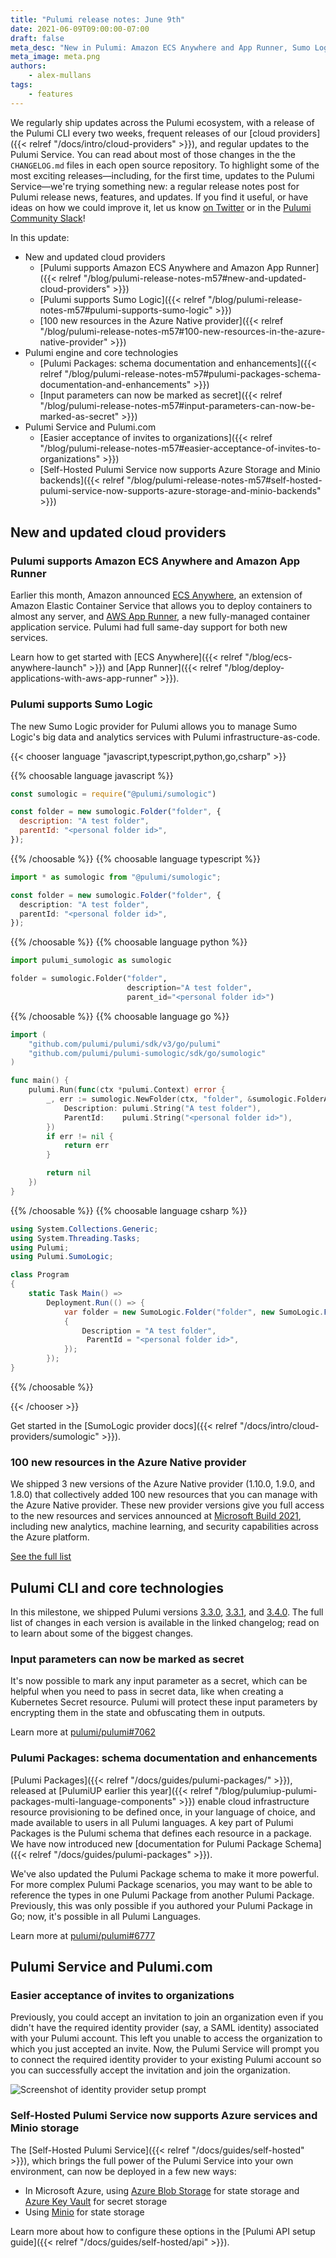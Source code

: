 ```yaml
---
title: "Pulumi release notes: June 9th"
date: 2021-06-09T09:00:00-07:00
draft: false
meta_desc: "New in Pulumi: Amazon ECS Anywhere and App Runner, Sumo Logic support, Pulumi Packages updates, and easier updates for teammates in the Pulumi Service"
meta_image: meta.png
authors:
    - alex-mullans
tags:
    - features
---
```


We regularly ship updates across the Pulumi ecosystem, with a release of the Pulumi CLI every two weeks, frequent releases of our [cloud providers]({{< relref "/docs/intro/cloud-providers" >}}), and regular updates to the Pulumi Service. You can read about most of those changes in the the `CHANGELOG.md` files in each open source repository. To highlight some of the most exciting releases—including, for the first time, updates to the Pulumi Service—we're trying something new: a regular release notes post for Pulumi release news, features, and updates. If you find it useful, or have ideas on how we could improve it, let us know [on Twitter](https://twitter.com/pulumicorp) or in the [Pulumi Community Slack](https://slack.pulumi.com)!

In this update:

- New and updated cloud providers
  - [Pulumi supports Amazon ECS Anywhere and Amazon App Runner]({{< relref "/blog/pulumi-release-notes-m57#new-and-updated-cloud-providers" >}})
  - [Pulumi supports Sumo Logic]({{< relref "/blog/pulumi-release-notes-m57#pulumi-supports-sumo-logic" >}})
  - [100 new resources in the Azure Native provider]({{< relref "/blog/pulumi-release-notes-m57#100-new-resources-in-the-azure-native-provider" >}})
- Pulumi engine and core technologies
  - [Pulumi Packages: schema documentation and enhancements]({{< relref "/blog/pulumi-release-notes-m57#pulumi-packages-schema-documentation-and-enhancements" >}})
  - [Input parameters can now be marked as secret]({{< relref "/blog/pulumi-release-notes-m57#input-parameters-can-now-be-marked-as-secret" >}})
- Pulumi Service and Pulumi.com
  - [Easier acceptance of invites to organizations]({{< relref "/blog/pulumi-release-notes-m57#easier-acceptance-of-invites-to-organizations" >}})
  - [Self-Hosted Pulumi Service now supports Azure Storage and Minio backends]({{< relref "/blog/pulumi-release-notes-m57#self-hosted-pulumi-service-now-supports-azure-storage-and-minio-backends" >}})

<!--more-->

## New and updated cloud providers

### Pulumi supports Amazon ECS Anywhere and Amazon App Runner

Earlier this month, Amazon announced [ECS Anywhere](https://aws.amazon.com/blogs/containers/introducing-amazon-ecs-anywhere/), an extension of Amazon Elastic Container Service that allows you to deploy containers to almost any server, and [AWS App Runner](https://aws.amazon.com/blogs/containers/introducing-aws-app-runner/), a new fully-managed container application service. Pulumi had full same-day support for both new services.

Learn how to get started with [ECS Anywhere]({{< relref "/blog/ecs-anywhere-launch" >}}) and [App Runner]({{< relref "/blog/deploy-applications-with-aws-app-runner" >}}).

### Pulumi supports Sumo Logic

The new Sumo Logic provider for Pulumi allows you to manage Sumo Logic's big data and analytics services with Pulumi infrastructure-as-code.

{{< chooser language "javascript,typescript,python,go,csharp" >}}

{{% choosable language javascript %}}

```javascript
const sumologic = require("@pulumi/sumologic")

const folder = new sumologic.Folder("folder", {
  description: "A test folder",
  parentId: "<personal folder id>",
});
```

{{% /choosable %}}
{{% choosable language typescript %}}

```typescript
import * as sumologic from "@pulumi/sumologic";

const folder = new sumologic.Folder("folder", {
  description: "A test folder",
  parentId: "<personal folder id>",
});

```

{{% /choosable %}}
{{% choosable language python %}}

```python
import pulumi_sumologic as sumologic

folder = sumologic.Folder("folder",
                          description="A test folder",
                          parent_id="<personal folder id>")
```

{{% /choosable %}}
{{% choosable language go %}}

```go
import (
	"github.com/pulumi/pulumi/sdk/v3/go/pulumi"
	"github.com/pulumi/pulumi-sumologic/sdk/go/sumologic"
)

func main() {
	pulumi.Run(func(ctx *pulumi.Context) error {
		_, err := sumologic.NewFolder(ctx, "folder", &sumologic.FolderArgs{
			Description: pulumi.String("A test folder"),
            ParentId:    pulumi.String("<personal folder id>"),
		})
		if err != nil {
			return err
		}

		return nil
	})
}
```

{{% /choosable %}}
{{% choosable language csharp %}}

```csharp
using System.Collections.Generic;
using System.Threading.Tasks;
using Pulumi;
using Pulumi.SumoLogic;

class Program
{
    static Task Main() =>
        Deployment.Run(() => {
            var folder = new SumoLogic.Folder("folder", new SumoLogic.FolderArgs
            {
                Description = "A test folder",
                 ParentId = "<personal folder id>",
            });
        });
}
```

{{% /choosable %}}

{{< /chooser >}}

Get started in the [SumoLogic provider docs]({{< relref "/docs/intro/cloud-providers/sumologic" >}}).

### 100 new resources in the Azure Native provider

We shipped 3 new versions of the Azure Native provider (1.10.0, 1.9.0, and 1.8.0) that collectively added 100 new resources that you can manage with the Azure Native provider. These new provider versions give you full access to the new resources and services announced at [Microsoft Build 2021](https://news.microsoft.com/build-2021-book-of-news/), including new analytics, machine learning, and security capabilities across the Azure platform.

[See the full list](https://github.com/pulumi/pulumi-azure-native/blob/v1.10.0/CHANGELOG.md)

## Pulumi CLI and core technologies

In this milestone, we shipped Pulumi versions [3.3.0](https://github.com/pulumi/pulumi/releases/tag/v3.3.0), [3.3.1](https://github.com/pulumi/pulumi/releases/tag/v3.3.1), and [3.4.0](https://github.com/pulumi/pulumi/releases/tag/v3.4.0). The full list of changes in each version is available in the linked changelog; read on to learn about some of the biggest changes.

### Input parameters can now be marked as secret

It's now possible to mark any input parameter as a secret, which can be helpful when you need to pass in secret data, like when creating a Kubernetes Secret resource. Pulumi will protect these input parameters by encrypting them in the state and obfuscating them in outputs.

Learn more at [pulumi/pulumi#7062](https://github.com/pulumi/pulumi/issues/7062)

### Pulumi Packages: schema documentation and enhancements

[Pulumi Packages]({{< relref "/docs/guides/pulumi-packages/" >}}), released at [PulumiUP earlier this year]({{< relref "/blog/pulumiup-pulumi-packages-multi-language-components" >}}) enable cloud infrastructure resource provisioning to be defined once, in your language of choice, and made available to users in all Pulumi languages. A key part of Pulumi Packages is the Pulumi schema that defines each resource in a package.  We have now introduced new [documentation for Pulumi Package Schema]({{< relref "/docs/guides/pulumi-packages" >}}).

We've also updated the Pulumi Package schema to make it more powerful. For more complex Pulumi Package scenarios, you may want to be able to reference the types in one Pulumi Package from another Pulumi Package. Previously, this was only possible if you authored your Pulumi Package in Go; now, it's possible in all Pulumi Languages.

Learn more at [pulumi/pulumi#6777](https://github.com/pulumi/pulumi/issues/6777)

## Pulumi Service and Pulumi.com

### Easier acceptance of invites to organizations

Previously, you could accept an invitation to join an organization even if you didn't have the required identity provider (say, a SAML identity) associated with your Pulumi account. This left you unable to access the organization to which you just accepted an invite. Now, the Pulumi Service will prompt you to connect the required identity provider to your existing Pulumi account so you can successfully accept the invitation and join the organization.

![Screenshot of identity provider setup prompt](saml.png)

### Self-Hosted Pulumi Service now supports Azure services and Minio storage

The [Self-Hosted Pulumi Service]({{< relref "/docs/guides/self-hosted" >}}), which brings the full power of the Pulumi Service into your own environment, can now be deployed in a few new ways:

- In Microsoft Azure, using [Azure Blob Storage](https://azure.microsoft.com/en-us/services/storage/blobs/) for state storage and [Azure Key Vault](https://azure.microsoft.com/en-us/services/key-vault/) for secret storage
- Using [Minio](https://min.io/) for state storage

Learn more about how to configure these options in the [Pulumi API setup guide]({{< relref "/docs/guides/self-hosted/api" >}}).
